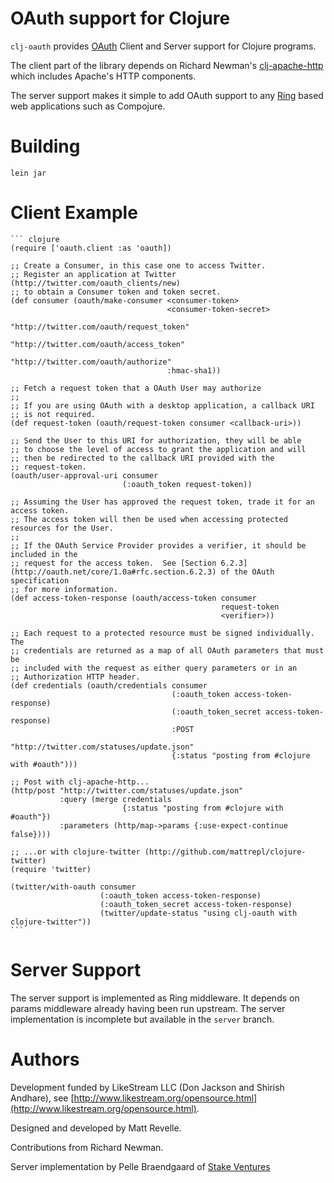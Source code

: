 # OAuth support for Clojure #

`clj-oauth` provides [OAuth](http://oauth.net) Client and Server support for Clojure programs.

The client part of the library depends on Richard Newman's [clj-apache-http](http://github.com/rnewman/clj-apache-http) which includes Apache's
HTTP components.

The server support makes it simple to add OAuth support to any [Ring](http://github.com/mmcgrana/ring) based web applications such as Compojure.

# Building #

`lein jar`

# Client Example #

    ``` clojure
    (require ['oauth.client :as 'oauth])
    
    ;; Create a Consumer, in this case one to access Twitter.
    ;; Register an application at Twitter (http://twitter.com/oauth_clients/new)
    ;; to obtain a Consumer token and token secret.
    (def consumer (oauth/make-consumer <consumer-token>
                                       <consumer-token-secret>
                                       "http://twitter.com/oauth/request_token"
                                       "http://twitter.com/oauth/access_token"
                                       "http://twitter.com/oauth/authorize"
                                       :hmac-sha1))

    ;; Fetch a request token that a OAuth User may authorize
    ;; 
    ;; If you are using OAuth with a desktop application, a callback URI
    ;; is not required. 
    (def request-token (oauth/request-token consumer <callback-uri>))

    ;; Send the User to this URI for authorization, they will be able 
    ;; to choose the level of access to grant the application and will
    ;; then be redirected to the callback URI provided with the
    ;; request-token.
    (oauth/user-approval-uri consumer 
                             (:oauth_token request-token))

    ;; Assuming the User has approved the request token, trade it for an access token.
    ;; The access token will then be used when accessing protected resources for the User.
    ;;
    ;; If the OAuth Service Provider provides a verifier, it should be included in the
    ;; request for the access token.  See [Section 6.2.3](http://oauth.net/core/1.0a#rfc.section.6.2.3) of the OAuth specification
    ;; for more information.
    (def access-token-response (oauth/access-token consumer 
                                                   request-token
                                                   <verifier>))

    ;; Each request to a protected resource must be signed individually.  The
    ;; credentials are returned as a map of all OAuth parameters that must be
    ;; included with the request as either query parameters or in an
    ;; Authorization HTTP header.
    (def credentials (oauth/credentials consumer
                                        (:oauth_token access-token-response)
                                        (:oauth_token_secret access-token-response)
                                        :POST
                                        "http://twitter.com/statuses/update.json"
                                        {:status "posting from #clojure with #oauth")))

    ;; Post with clj-apache-http...
    (http/post "http://twitter.com/statuses/update.json" 
               :query (merge credentials 
                             {:status "posting from #clojure with #oauth"})
               :parameters (http/map->params {:use-expect-continue false})))
                                         
    ;; ...or with clojure-twitter (http://github.com/mattrepl/clojure-twitter)
    (require 'twitter)
    
    (twitter/with-oauth consumer 
                        (:oauth_token access-token-response)            
                        (:oauth_token_secret access-token-response)
                        (twitter/update-status "using clj-oauth with clojure-twitter"))
    ```

# Server Support #

The server support is implemented as Ring middleware. It depends on params middleware already having been run upstream.  The server implementation is incomplete but available in the `server` branch.

# Authors #

Development funded by LikeStream LLC (Don Jackson and Shirish Andhare), see [http://www.likestream.org/opensource.html](http://www.likestream.org/opensource.html).

Designed and developed by Matt Revelle.

Contributions from Richard Newman.

Server implementation by Pelle Braendgaard of [Stake Ventures](http://stakeventures.com)
